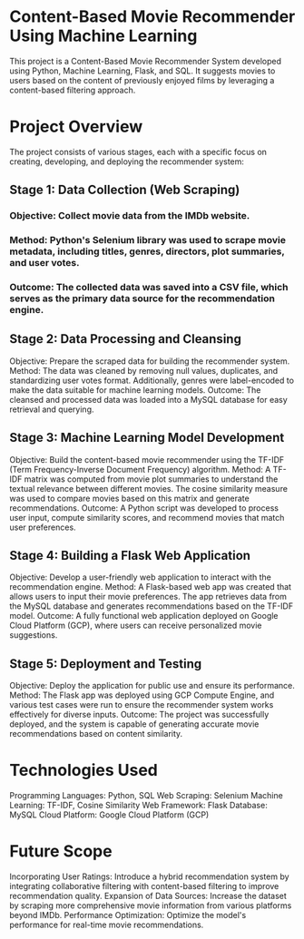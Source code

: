 # Content-Based Movie Recommender Using Machine Learning

This project is a Content-Based Movie Recommender System developed using Python, Machine Learning, Flask, and SQL. It suggests movies to users based on the content of previously enjoyed films by leveraging a content-based filtering approach.

# Project Overview
The project consists of various stages, each with a specific focus on creating, developing, and deploying the recommender system:

## Stage 1: Data Collection (Web Scraping)
### Objective: Collect movie data from the IMDb website.
### Method: Python's Selenium library was used to scrape movie metadata, including titles, genres, directors, plot summaries, and user votes.
### Outcome: The collected data was saved into a CSV file, which serves as the primary data source for the recommendation engine.

## Stage 2: Data Processing and Cleansing
Objective: Prepare the scraped data for building the recommender system.
Method: The data was cleaned by removing null values, duplicates, and standardizing user votes format. Additionally, genres were label-encoded to make the data suitable for machine learning models.
Outcome: The cleansed and processed data was loaded into a MySQL database for easy retrieval and querying.

## Stage 3: Machine Learning Model Development
Objective: Build the content-based movie recommender using the TF-IDF (Term Frequency-Inverse Document Frequency) algorithm.
Method: A TF-IDF matrix was computed from movie plot summaries to understand the textual relevance between different movies. The cosine similarity measure was used to compare movies based on this matrix and generate recommendations.
Outcome: A Python script was developed to process user input, compute similarity scores, and recommend movies that match user preferences.

## Stage 4: Building a Flask Web Application
Objective: Develop a user-friendly web application to interact with the recommendation engine.
Method: A Flask-based web app was created that allows users to input their movie preferences. The app retrieves data from the MySQL database and generates recommendations based on the TF-IDF model.
Outcome: A fully functional web application deployed on Google Cloud Platform (GCP), where users can receive personalized movie suggestions.

## Stage 5: Deployment and Testing
Objective: Deploy the application for public use and ensure its performance.
Method: The Flask app was deployed using GCP Compute Engine, and various test cases were run to ensure the recommender system works effectively for diverse inputs.
Outcome: The project was successfully deployed, and the system is capable of generating accurate movie recommendations based on content similarity.

# Technologies Used
Programming Languages: Python, SQL
Web Scraping: Selenium
Machine Learning: TF-IDF, Cosine Similarity
Web Framework: Flask
Database: MySQL
Cloud Platform: Google Cloud Platform (GCP)

# Future Scope
Incorporating User Ratings: Introduce a hybrid recommendation system by integrating collaborative filtering with content-based filtering to improve recommendation quality.
Expansion of Data Sources: Increase the dataset by scraping more comprehensive movie information from various platforms beyond IMDb.
Performance Optimization: Optimize the model's performance for real-time movie recommendations.


